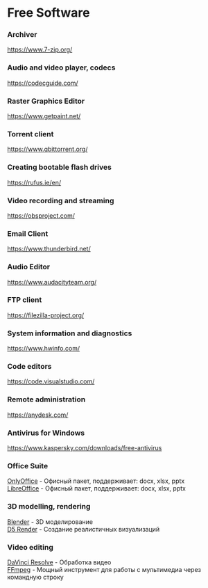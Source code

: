 # Free Software

### Archiver
https://www.7-zip.org/

### Audio and video player, codecs
https://codecguide.com/

### Raster Graphics Editor
https://www.getpaint.net/

### Torrent client
https://www.qbittorrent.org/

### Creating bootable flash drives
https://rufus.ie/en/

### Video recording and streaming
https://obsproject.com/

### Email Client
https://www.thunderbird.net/

### Audio Editor
https://www.audacityteam.org/

### FTP client
https://filezilla-project.org/

### System information and diagnostics
https://www.hwinfo.com/

### Code editors
https://code.visualstudio.com/

### Remote administration
https://anydesk.com/

### Antivirus for Windows
https://www.kaspersky.com/downloads/free-antivirus

### Office Suite
[OnlyOffice](https://www.onlyoffice.com/download-desktop.aspx) - Офисный пакет, поддерживает: docx, xlsx, pptx\
[LibreOffice](https://www.libreoffice.org/) - Офисный пакет, поддерживает: docx, xlsx, pptx

### 3D modelling, rendering
[Blender](https://www.blender.org/) - 3D моделирование\
[D5 Render](https://www.d5render.com/)  - Создание реалистичных визуализаций

### Video editing
[DaVinci Resolve](https://www.blackmagicdesign.com/products/davinciresolve) - Обработка видео\
[FFmpeg](https://www.ffmpeg.org/) - Мощный инструмент для работы с мультимедиа через командную строку

